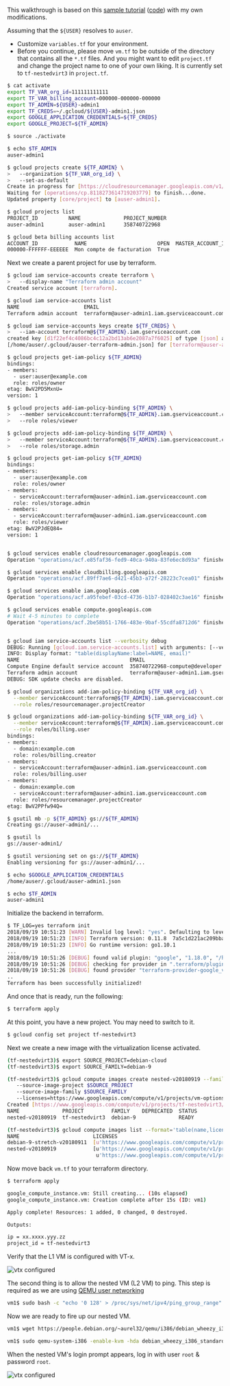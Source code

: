 This walkthrough is based on this [sample tutorial](https://cloud.google.com/compute/docs/instances/enable-nested-virtualization-vm-instances) ([code](https://github.com/GoogleCloudPlatform/community/tree/master/tutorials/managing-gcp-projects-with-terraform)) with my own modifications.

Assuming that the `${USER}` resolves to `auser`.

* Customize `variables.tf` for your environment.
* Before you continue, please move `vm.tf` to be outside of the directory that contains all the `*.tf` files.
And you might want to edit `project.tf` and change the project name to one of your own liking. It is
currently set to `tf-nestedvirt3` in `project.tf`.

```bash
$ cat activate
export TF_VAR_org_id=111111111111
export TF_VAR_billing_account=000000-000000-000000
export TF_ADMIN=${USER}-admin1
export TF_CREDS=~/.gcloud/${USER}-admin1.json
export GOOGLE_APPLICATION_CREDENTIALS=${TF_CREDS}
export GOOGLE_PROJECT=${TF_ADMIN}

$ source ./activate

$ echo $TF_ADMIN
auser-admin1

$ gcloud projects create ${TF_ADMIN} \
>   --organization ${TF_VAR_org_id} \
>   --set-as-default
Create in progress for [https://cloudresourcemanager.googleapis.com/v1/projects/auser-admin1].
Waiting for [operations/cp.8118273614719203779] to finish...done.
Updated property [core/project] to [auser-admin1].

$ gcloud projects list
PROJECT_ID          NAME              PROJECT_NUMBER
auser-admin1        auser-admin1      358740722968

$ gcloud beta billing accounts list
ACCOUNT_ID            NAME                       OPEN  MASTER_ACCOUNT_ID
000000-FFFFFF-EEEEEE  Mon compte de facturation  True
```

Next we create a parent project for use by terraform.

```bash
$ gcloud iam service-accounts create terraform \
>   --display-name "Terraform admin account"
Created service account [terraform].

$ gcloud iam service-accounts list
NAME                     EMAIL
Terraform admin account  terraform@auser-admin1.iam.gserviceaccount.com

$ gcloud iam service-accounts keys create ${TF_CREDS} \
>   --iam-account terraform@${TF_ADMIN}.iam.gserviceaccount.com
created key [d1f22ef4c4086bc4c12a2bd13ab6e2087a7f6025] of type [json] as 
[/home/auser/.gcloud/auser-terraform-admin.json] for [terraform@auser-admin1.iam.gserviceaccount.com]

$ gcloud projects get-iam-policy ${TF_ADMIN}
bindings:
- members:
  - user:auser@example.com
  role: roles/owner
etag: BwV2PD5MxnU=
version: 1

$ gcloud projects add-iam-policy-binding ${TF_ADMIN} \
>   --member serviceAccount:terraform@${TF_ADMIN}.iam.gserviceaccount.com \
>   --role roles/viewer

$ gcloud projects add-iam-policy-binding ${TF_ADMIN} \
>   --member serviceAccount:terraform@${TF_ADMIN}.iam.gserviceaccount.com \
>   --role roles/storage.admin

$ gcloud projects get-iam-policy ${TF_ADMIN}
bindings:
- members:
  - user:auser@example.com
  role: roles/owner
- members:
  - serviceAccount:terraform@auser-admin1.iam.gserviceaccount.com
  role: roles/storage.admin
- members:
  - serviceAccount:terraform@auser-admin1.iam.gserviceaccount.com
  role: roles/viewer
etag: BwV2PJdEQ84=
version: 1


$ gcloud services enable cloudresourcemanager.googleapis.com
Operation "operations/acf.e85faf36-fed9-40ca-940a-83fe6ec8d93a" finished successfully.

$ gcloud services enable cloudbilling.googleapis.com
Operation "operations/acf.89ff7ae6-d421-45b3-a72f-28223c7cea01" finished successfully.

$ gcloud services enable iam.googleapis.com
Operation "operations/acf.a95febef-03cd-4736-b1b7-028402c3ae16" finished successfully.

$ gcloud services enable compute.googleapis.com
# Wait 4-5 minutes to complete
Operation "operations/acf.2be58b51-1766-483e-9baf-55cdfa8712d6" finished successfully.


$ gcloud iam service-accounts list --verbosity debug
DEBUG: Running [gcloud.iam.service-accounts.list] with arguments: [--verbosity: "debug"]
INFO: Display format: "table(displayName:label=NAME, email)"
NAME                                    EMAIL
Compute Engine default service account  358740722968-compute@developer.gserviceaccount.com
Terraform admin account                 terraform@auser-admin1.iam.gserviceaccount.com
DEBUG: SDK update checks are disabled.

$ gcloud organizations add-iam-policy-binding ${TF_VAR_org_id} \
  --member serviceAccount:terraform@${TF_ADMIN}.iam.gserviceaccount.com \
  --role roles/resourcemanager.projectCreator

$ gcloud organizations add-iam-policy-binding ${TF_VAR_org_id} \
  --member serviceAccount:terraform@${TF_ADMIN}.iam.gserviceaccount.com \
  --role roles/billing.user
bindings:
- members:
  - domain:example.com
  role: roles/billing.creator
- members:
  - serviceAccount:terraform@auser-admin1.iam.gserviceaccount.com
  role: roles/billing.user
- members:
  - domain:example.com
  - serviceAccount:terraform@auser-admin1.iam.gserviceaccount.com
  role: roles/resourcemanager.projectCreator
etag: BwV2PPfw94Q=  

$ gsutil mb -p ${TF_ADMIN} gs://${TF_ADMIN}
Creating gs://auser-admin1/...

$ gsutil ls
gs://auser-admin1/

$ gsutil versioning set on gs://${TF_ADMIN}
Enabling versioning for gs://auser-admin1/...

$ echo $GOOGLE_APPLICATION_CREDENTIALS
/home/auser/.gcloud/auser-admin1.json

$ echo $TF_ADMIN
auser-admin1
```

Initialize the backend in terraform.

```bash
$ TF_LOG=yes terraform init
2018/09/19 10:51:23 [WARN] Invalid log level: "yes". Defaulting to level: TRACE. Valid levels are: [TRACE DEBUG INFO WARN ERROR]
2018/09/19 10:51:23 [INFO] Terraform version: 0.11.8  7a5c1d221ac209bbac66947c369815cd9ca70ed5
2018/09/19 10:51:23 [INFO] Go runtime version: go1.10.1
...
2018/09/19 10:51:26 [DEBUG] found valid plugin: "google", "1.18.0", "/home/auser/tf/basic/.terraform/plugins/linux_amd64/terraform-provider-google_v1.18.0_x4"
2018/09/19 10:51:26 [DEBUG] checking for provider in ".terraform/plugins/linux_amd64"
2018/09/19 10:51:26 [DEBUG] found provider "terraform-provider-google_v1.18.0_x4"
..
Terraform has been successfully initialized!
```


And once that is ready, run the following:

```bash
$ terraform apply
```

At this point, you have a new project. You may need to switch to it.

```bash
$ gcloud config set project tf-nestedvirt3
```

Next we create a new image with the virtualization license activated.

```bash
(tf-nestedvirt3)$ export SOURCE_PROJECT=debian-cloud
(tf-nestedvirt3)$ export SOURCE_FAMILY=debian-9

(tf-nestedvirt3)$ gcloud compute images create nested-v20180919 --family debian-9 
   --source-image-project $SOURCE_PROJECT  
   --source-image-family $SOURCE_FAMILY 
   --licenses=https://www.googleapis.com/compute/v1/projects/vm-options/global/licenses/enable-vmx
Created [https://www.googleapis.com/compute/v1/projects/tf-nestedvirt3/global/images/nested-v20180919].
NAME              PROJECT         FAMILY    DEPRECATED  STATUS
nested-v20180919  tf-nestedvirt3  debian-9              READY

(tf-nestedvirt3)$ gcloud compute images list --format='table(name,licenses)' --filter="family:debian-9"
NAME                        LICENSES
debian-9-stretch-v20180911  [u'https://www.googleapis.com/compute/v1/projects/debian-cloud/global/licenses/debian-9-stretch']
nested-v20180919            [u'https://www.googleapis.com/compute/v1/projects/vm-options/global/licenses/enable-vmx', 
                             u'https://www.googleapis.com/compute/v1/projects/debian-cloud/global/licenses/debian-9-stretch']
```

Now move back `vm.tf` to your terraform directory.

```bash
$ terraform apply

google_compute_instance.vm: Still creating... (10s elapsed)
google_compute_instance.vm: Creation complete after 15s (ID: vm1)

Apply complete! Resources: 1 added, 0 changed, 0 destroyed.

Outputs:

ip = xx.xxxx.yyy.zz
project_id = tf-nestedvirt3
```

Verify that the L1 VM is configured with VT-x.

![vtx configured](assets/kvm-p3-withVTx.png)

The second thing is to allow the nested VM (L2 VM) to ping. This step is required as we are using [QEMU user networking](https://wiki.qemu.org/Documentation/Networking)

```bash
vm1$ sudo bash -c "echo '0 128' > /proc/sys/net/ipv4/ping_group_range"
```

Now we are ready to fire up our nested VM. 

```bash
vm1$ wget https://people.debian.org/~aurel32/qemu/i386/debian_wheezy_i386_standard.qcow2

vm1$ sudo qemu-system-i386 -enable-kvm -hda debian_wheezy_i386_standard.qcow2 -net nic -net user -curses
```

When the nested VM's login prompt appears, log in with user `root` & password `root`.

![vtx configured](assets/kvm-p4.png)
